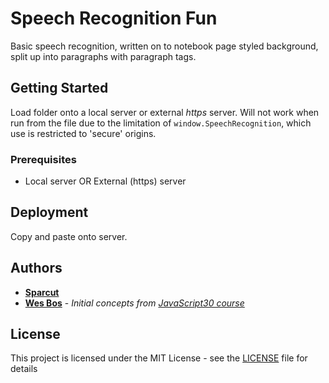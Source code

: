 # Speech Recognition Fun

Basic speech recognition, written on to notebook page styled background, split up into paragraphs with paragraph tags. 

## Getting Started

Load folder onto a local server or external *https* server. Will not work when run from the file due to the limitation of `window.SpeechRecognition`, which use is restricted to 'secure' origins.

### Prerequisites

* Local server OR External (https) server

## Deployment

Copy and paste onto server.

## Authors

* [**Sparcut**](https://github.com/sparcut)
* [**Wes Bos**](https://github.com/wesbos) - _Initial concepts from [JavaScript30 course](https://javascript30.com/)_

## License

This project is licensed under the MIT License - see the [LICENSE](LICENSE) file for details  